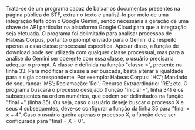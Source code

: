Trata-se de um programa capaz de baixar os documentos presentes na página pública do STF, extrair o texto e analisá-lo por meio de uma integração feita com o Google Gemini, sendo necessária a geração de uma chave de API particular na plataforma Google Cloud para que a integração seja efetuada.
O programa foi delimitado para analisar processos de Habeas Corpus, portanto o prompt enviado para o Gemini diz respeito apenas a essa classe processual específica. Apesar disso, a função de download pode ser utilizada com qualquer classe processual, mas para a análise do Gemini ser coerente com essa classe, o usuário precisaria adequar o prompt.
A classe é definida na função "classe =", presente na linha 33. Para modificar a classe a ser buscada, basta alterar a igualdade para a sigla correspondente. Por exemplo: Habeas Corpus: 'HC'; Mandado de segurança: 'MS'; Reclamação: 'Rcl'; Recurso Extraordinário: 'RE'; etc.
O programa buscará o processo desejado (função "inicial =", linha 34) e os subsequentes na ordem numérica, que podem ser delimitados na função "final =" (linha 35). Ou seja, caso o usuário deseje buscar o processo X e seus 4 subsequentes, deve-se configurar a função da linha 35 para "final = x + 4". Caso o usuário queira apenas o processo X, a função deve ser configurada para "final = X + 0".
